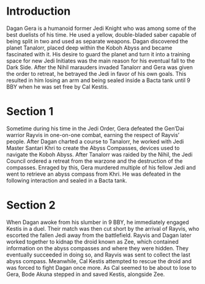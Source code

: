# Introduction

Dagan Gera is a humanoid former Jedi Knight who was among some of the best duelists of his time.
He used a yellow, double-bladed saber capable of being split in two and used as separate weapons.
Dagan discovered the planet Tanalorr, placed deep within the Koboh Abyss and became fascinated with it.
His desire to guard the planet and turn it into a training space for new Jedi Initiates was the main reason for his eventual fall to the Dark Side.
After the Nihil marauders invaded Tanalorr and Gera was given the order to retreat, he betrayed the Jedi in favor of his own goals.
This resulted in him losing an arm and being sealed inside a Bacta tank until 9 BBY when he was set free by Cal Kestis.

# Section 1

Sometime during his time in the Jedi Order, Gera defeated the Gen’Dai warrior Rayvis in one-on-one combat, earning the respect of Rayvis’ people.
After Dagan charted a course to Tanalorr, he worked with Jedi Master Santari Khri to create the Abyss Compasses, devices used to navigate the Koboh Abyss.
After Tanalorr was raided by the Nihil, the Jedi Council ordered a retreat from the warzone and the destruction of the compasses.
Enraged by this, Gera murdered multiple of his fellow Jedi and went to retrieve an abyss compass from Khri.
He was defeated in the following interaction and sealed in a Bacta tank.

# Section 2

When Dagan awoke from his slumber in 9 BBY, he immediately engaged Kestis in a duel.
Their match was then cut short by the arrival of Rayvis, who escorted the fallen Jedi away from the battlefield.
Rayvis and Dagan later worked together to kidnap the droid known as Zee, which contained information on the abyss compasses and where they were hidden.
They eventually succeeded in doing so, and Rayvis was sent to collect the last abyss compass.
Meanwhile, Cal Kestis attempted to rescue the droid and was forced to fight Dagan once more.
As Cal seemed to be about to lose to Gera, Bode Akuna stepped in and saved Kestis, alongside Zee.
